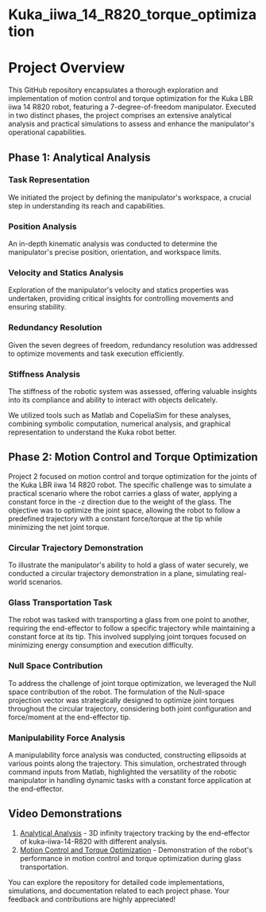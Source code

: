 # Kuka_iiwa_14_R820_torque_optimization
# Project Overview

This GitHub repository encapsulates a thorough exploration and implementation of motion control and torque optimization for the Kuka LBR iiwa 14 R820 robot, featuring a 7-degree-of-freedom manipulator. Executed in two distinct phases, the project comprises an extensive analytical analysis and practical simulations to assess and enhance the manipulator's operational capabilities.

## Phase 1: Analytical Analysis

### Task Representation
We initiated the project by defining the manipulator's workspace, a crucial step in understanding its reach and capabilities.

### Position Analysis
An in-depth kinematic analysis was conducted to determine the manipulator's precise position, orientation, and workspace limits.

### Velocity and Statics Analysis
Exploration of the manipulator's velocity and statics properties was undertaken, providing critical insights for controlling movements and ensuring stability.

### Redundancy Resolution
Given the seven degrees of freedom, redundancy resolution was addressed to optimize movements and task execution efficiently.

### Stiffness Analysis
The stiffness of the robotic system was assessed, offering valuable insights into its compliance and ability to interact with objects delicately.

We utilized tools such as Matlab and CopeliaSim for these analyses, combining symbolic computation, numerical analysis, and graphical representation to understand the Kuka robot better.

## Phase 2: Motion Control and Torque Optimization

Project 2 focused on motion control and torque optimization for the joints of the Kuka LBR iiwa 14 R820 robot. The specific challenge was to simulate a practical scenario where the robot carries a glass of water, applying a constant force in the -z direction due to the weight of the glass. The objective was to optimize the joint space, allowing the robot to follow a predefined trajectory with a constant force/torque at the tip while minimizing the net joint torque.

### Circular Trajectory Demonstration
To illustrate the manipulator's ability to hold a glass of water securely, we conducted a circular trajectory demonstration in a plane, simulating real-world scenarios.

### Glass Transportation Task
The robot was tasked with transporting a glass from one point to another, requiring the end-effector to follow a specific trajectory while maintaining a constant force at its tip. This involved supplying joint torques focused on minimizing energy consumption and execution difficulty.

### Null Space Contribution
To address the challenge of joint torque optimization, we leveraged the Null space contribution of the robot. The formulation of the Null-space projection vector was strategically designed to optimize joint torques throughout the circular trajectory, considering both joint configuration and force/moment at the end-effector tip.

### Manipulability Force Analysis
A manipulability force analysis was conducted, constructing ellipsoids at various points along the trajectory. This simulation, orchestrated through command inputs from Matlab, highlighted the versatility of the robotic manipulator in handling dynamic tasks with a constant force application at the end-effector.

## Video Demonstrations

1. [Analytical Analysis](https://iitgnacin-my.sharepoint.com/:v:/g/personal/20110161_iitgn_ac_in/EZT4lCU1CwNCgOqY3S821_0BdEbVt_KYmOSsnq725n6yHQ?nav=eyJyZWZlcnJhbEluZm8iOnsicmVmZXJyYWxBcHAiOiJPbmVEcml2ZUZvckJ1c2luZXNzIiwicmVmZXJyYWxBcHBQbGF0Zm9ybSI6IldlYiIsInJlZmVycmFsTW9kZSI6InZpZXciLCJyZWZlcnJhbFZpZXciOiJNeUZpbGVzTGlua0NvcHkifX0&e=uN0liq) - 3D infinity trajectory tracking by the end-effector of kuka-iiwa-14-R820 with different analysis.
2. [Motion Control and Torque Optimization](https://iitgnacin-my.sharepoint.com/:f:/g/personal/20110161_iitgn_ac_in/Ek1POail0GdIgq5dxkJgwJ4BRTzaSccDG7H5HPmveywIAQ?e=ZsJFt9) - Demonstration of the robot's performance in motion control and torque optimization during glass transportation.

You can explore the repository for detailed code implementations, simulations, and documentation related to each project phase. Your feedback and contributions are highly appreciated!
